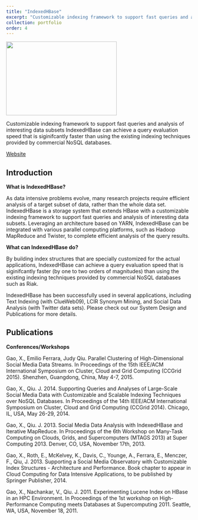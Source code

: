 ```yaml
---
title: "IndexedHBase"
excerpt: "Customizable indexing framework to support fast queries and analysis of interesting data subsets<br/><img src='/JudyFox/images/indexbase.png' width='300' height='200'>"
collection: portfolio
order: 4
---
```


<img src='/JudyFox/images/indexbase.png' width='300' height='200'>

Customizable indexing framework to support fast queries and analysis of interesting data subsets
IndexedHBase can achieve a query evaluation speed that is siginifcantly faster than using the existing indexing techniques provided by commercial NoSQL databases.

[Website](http://salsaproj.indiana.edu/IndexedHBase/index.html)

## Introduction

**What is IndexedHBase?**  

As data intensive problems evolve, many research projects require efficient analysis of a target subset of data, rather than the whole data set. IndexedHBase is a storage system that extends HBase with a customizable indexing framework to support fast queries and analysis of interesting data subsets. Leveraging an architecture based on YARN, IndexedHBase can be integrated with various parallel computing platforms, such as Hadoop MapReduce and Twister, to complete efficient analysis of the query results.

**What can IndexedHBase do?**  

By building index structures that are specially customized for the actual applications, IndexedHBase can achieve a query evaluation speed that is siginifcantly faster (by one to two orders of magnitudes) than using the existing indexing techniques provided by commercial NoSQL databases such as Riak.

 

IndexedHBase has been successfully used in several applications, including Text Indexing (with ClueWeb09), LCIR Synonym Mining, and Social Data Analysis (with Twitter data sets). Please check out our System Design and Publications for more details.

## Publications

**Conferences/Workshops**  

Gao, X., Emilio Ferrara, Judy Qiu. Parallel Clustering of High-Dimensional Social Media Data Streams. In Proceedings of the 15th IEEE/ACM International Symposium on Cluster, Cloud and Grid Computing (CCGrid 2015). Shenzhen, Guangdong, China, May 4-7, 2015.​

 

Gao, X., Qiu. J. 2014. Supporting Queries and Analyses of Large-Scale Social Media Data with Customizable and Scalable Indexing Techniques over NoSQL Databases. In Proceedings of the 14th IEEE/ACM International Symposium on Cluster, Cloud and Grid Computing (CCGrid 2014). Chicago, IL, USA, May 26-29, 2014.

 

Gao, X., Qiu. J. 2013. Social Media Data Analysis with IndexedHBase and Iterative MapReduce. In Proceedings of the 6th Workshop on Many-Task Computing on Clouds, Grids, and Supercomputers (MTAGS 2013) at Super Computing 2013. Denver, CO, USA, November 17th, 2013.

 

Gao, X., Roth, E., McKelvey, K., Davis, C., Younge, A., Ferrara, E., Menczer, F., Qiu, J. 2013. Supporting a Social Media Observatory with Customizable Index Structures - Architecture and Performance. Book chapter to appear in Cloud Computing for Data Intensive Applications, to be published by Springer Publisher, 2014.

 

Gao, X., Nachankar, V., Qiu. J. 2011. Experimenting Lucene Index on HBase in an HPC Environment. In Proceedings of the 1st workshop on High-Performance Computing meets Databases at Supercomputing 2011. Seattle, WA, USA, November 18, 2011.